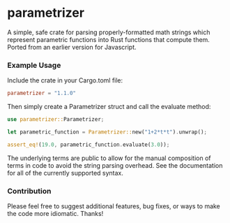 # parametrizer
A simple, safe crate for parsing properly-formatted math strings which represent parametric functions into Rust functions that compute them. Ported from an earlier version for Javascript.

### Example Usage

Include the crate in your Cargo.toml file:

```toml
parametrizer = "1.1.0"
```

Then simply create a Parametrizer struct and call the evaluate method:

```rust
use parametrizer::Parametrizer;

let parametric_function = Parametrizer::new("1+2*t*t").unwrap();

assert_eq!(19.0, parametric_function.evaluate(3.0));
```

The underlying terms are public to allow for the manual composition of terms in code to avoid the string parsing overhead. See the documentation for all of the currently supported syntax. 

### Contribution
Please feel free to suggest additional features, bug fixes, or ways to make the code more idiomatic. Thanks!
